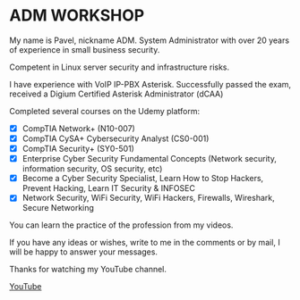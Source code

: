 # ADM WORKSHOP

My name is Pavel, nickname ADM.
System Administrator with over 20 years of experience in small business security.

Competent in Linux server security and infrastructure risks.

I have experience with VoIP IP-PBX Asterisk. Successfully passed the exam, received a Digium Certified Asterisk Administrator (dCAA)

Completed several courses on the Udemy platform:
- [x]  CompTIA Network+ (N10-007)
- [x] CompTIA CySA+ Cybersecurity Analyst (CS0-001)
- [x] CompTIA Security+ (SY0-501)
- [x] Enterprise Cyber Security Fundamental Concepts (Network security, information security, OS security, etc)
- [x] Become a Cyber Security Specialist, Learn How to Stop Hackers, Prevent Hacking, Learn IT Security & INFOSEC
- [x] Network Security, WiFi Security, WiFi Hackers, Firewalls, Wireshark, Secure Networking

You can learn the practice of the profession from my videos.

If you have any ideas or wishes, write to me in the comments or by mail, I will be happy to answer your messages.

Thanks for watching my YouTube channel.

[YouTube](https://www.youtube.com/@admworkshop)
